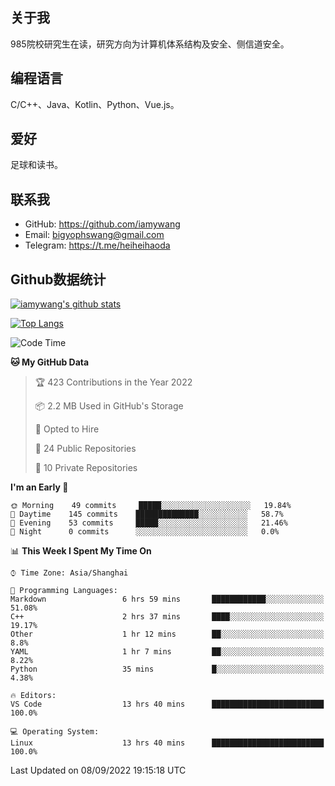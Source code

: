 ## 关于我

985院校研究生在读，研究方向为计算机体系结构及安全、侧信道安全。

## 编程语言

C/C++、Java、Kotlin、Python、Vue.js。

## 爱好

足球和读书。

## 联系我

- GitHub: https://github.com/iamywang
- Email: bigyophswang@gmail.com
- Telegram: https://t.me/heiheihaoda

## Github数据统计

[![iamywang's github stats](https://github-readme-stats.vercel.app/api?username=iamywang&count_private=true&show_icons=true)]()

[![Top Langs](https://github-readme-stats.vercel.app/api/top-langs/?username=iamywang&layout=compact)]()

<!--START_SECTION:waka-->
![Code Time](http://img.shields.io/badge/Code%20Time-536%20hrs%2052%20mins-blue)

**🐱 My GitHub Data** 

> 🏆 423 Contributions in the Year 2022
 > 
> 📦 2.2 MB Used in GitHub's Storage 
 > 
> 💼 Opted to Hire
 > 
> 📜 24 Public Repositories 
 > 
> 🔑 10 Private Repositories  
 > 
**I'm an Early 🐤** 

```text
🌞 Morning    49 commits     █████░░░░░░░░░░░░░░░░░░░░   19.84% 
🌆 Daytime    145 commits    ██████████████░░░░░░░░░░░   58.7% 
🌃 Evening    53 commits     █████░░░░░░░░░░░░░░░░░░░░   21.46% 
🌙 Night      0 commits      ░░░░░░░░░░░░░░░░░░░░░░░░░   0.0%

```


📊 **This Week I Spent My Time On** 

```text
⌚︎ Time Zone: Asia/Shanghai

💬 Programming Languages: 
Markdown                 6 hrs 59 mins       ████████████░░░░░░░░░░░░░   51.08% 
C++                      2 hrs 37 mins       ████░░░░░░░░░░░░░░░░░░░░░   19.17% 
Other                    1 hr 12 mins        ██░░░░░░░░░░░░░░░░░░░░░░░   8.8% 
YAML                     1 hr 7 mins         ██░░░░░░░░░░░░░░░░░░░░░░░   8.22% 
Python                   35 mins             █░░░░░░░░░░░░░░░░░░░░░░░░   4.38%

🔥 Editors: 
VS Code                  13 hrs 40 mins      █████████████████████████   100.0%

💻 Operating System: 
Linux                    13 hrs 40 mins      █████████████████████████   100.0%

```


 Last Updated on 08/09/2022 19:15:18 UTC
<!--END_SECTION:waka-->
